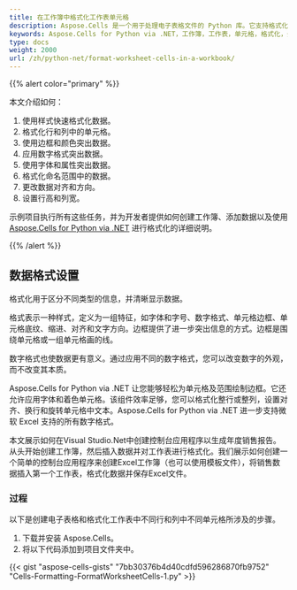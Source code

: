 ```yaml
---
title: 在工作簿中格式化工作表单元格
description: Aspose.Cells 是一个用于处理电子表格文件的 Python 库。它支持格式化工作簿中的工作表单元格，允许用户自定义单元格的外观和样式。本文将介绍如何使用 Aspose.Cells for Python via .NET 库格式化工作表单元格。
keywords: Aspose.Cells for Python via .NET，工作簿，工作表，单元格，格式化，外观，样式
type: docs
weight: 2000
url: /zh/python-net/format-worksheet-cells-in-a-workbook/
---
```


{{% alert color="primary" %}}

本文介绍如何：

1. 使用样式快速格式化数据。
1. 格式化行和列中的单元格。
1. 使用边框和颜色突出数据。
1. 应用数字格式突出数据。
1. 使用字体和属性突出数据。
1. 格式化命名范围中的数据。
1. 更改数据对齐和方向。
1. 设置行高和列宽。

示例项目执行所有这些任务，并为开发者提供如何创建工作簿、添加数据以及使用 [Aspose.Cells for Python via .NET](https://products.aspose.com/cells/python-net/) 进行格式化的详细说明。

{{% /alert %}}

## **数据格式设置**

格式化用于区分不同类型的信息，并清晰显示数据。

格式表示一种样式，定义为一组特征，如字体和字号、数字格式、单元格边框、单元格底纹、缩进、对齐和文字方向。边框提供了进一步突出信息的方式。边框是围绕单元格或一组单元格画的线。

数字格式也使数据更有意义。通过应用不同的数字格式，您可以改变数字的外观，而不改变其本质。

Aspose.Cells for Python via .NET 让您能够轻松为单元格及范围绘制边框。它还允许应用字体和着色单元格。该组件效率足够，您可以格式化整行或整列，设置对齐、换行和旋转单元格中文本。Aspose.Cells for Python via .NET 进一步支持微软 Excel 支持的所有数字格式。

本文展示如何在Visual Studio.Net中创建控制台应用程序以生成年度销售报告。从头开始创建工作簿，然后插入数据并对工作表进行格式化。我们展示如何创建一个简单的控制台应用程序来创建Excel工作簿（也可以使用模板文件），将销售数据插入第一个工作表，格式化数据并保存Excel文件。

### **过程**

以下是创建电子表格和格式化工作表中不同行和列中不同单元格所涉及的步骤。

1. 下载并安装 Aspose.Cells。
1. 将以下代码添加到项目文件夹中。

{{< gist "aspose-cells-gists" "7bb30376b4d40cdfd596286870fb9752" "Cells-Formatting-FormatWorksheetCells-1.py" >}}

